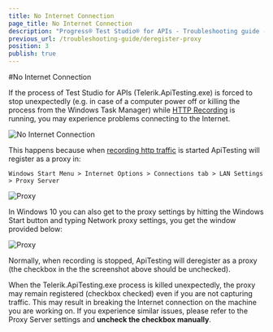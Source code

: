 ```yaml
---
title: No Internet Connection
page_title: No Internet Connection
description: "Progress® Test Studio® for APIs - Troubleshooting guide - No Internet Connection"
previous_url: /troubleshooting-guide/deregister-proxy
position: 3
publish: true
---
```


#No Internet Connection

If the process of Test Studio for APIs (Telerik.ApiTesting.exe) is forced to stop unexpectedly (e.g. in case of a computer power off or killing the process from the Windows Task Manager) while [HTTP Recording](/features/record/http-traffic) is running, you may experience problems connecting to the Internet.

![No Internet Connection][3]

This happens because when <a href="/features/record/http-traffic">recording http traffic</a> is started ApiTesting will register as a proxy in:

`Windows Start Menu > Internet Options > Connections tab > LAN Settings > Proxy Server`

![Proxy][1]

In Windows 10 you can also get to the proxy settings by hitting the Windows Start button and typing Network proxy settings, you get the window provided below:

![Proxy][2]

Normally, when recording is stopped, ApiTesting will deregister as a proxy (the checkbox in the the screenshot above should be unchecked). 

When the Telerik.ApiTesting.exe process is killed unexpectedly, the proxy may remain registered (checkbox checked) even if you are not capturing traffic.
This may result in breaking the Internet connection on the machine you are working on. If you experience similar issues, please refer to the Proxy Server settings and **uncheck the checkbox manually**.

[1]: /img/troubleshooting-guide/deregister-proxy/registered-proxy.png
[2]: /img/troubleshooting-guide/deregister-proxy/windows10.png
[3]: /img/troubleshooting-guide/deregister-proxy/no-internet-connection.png

